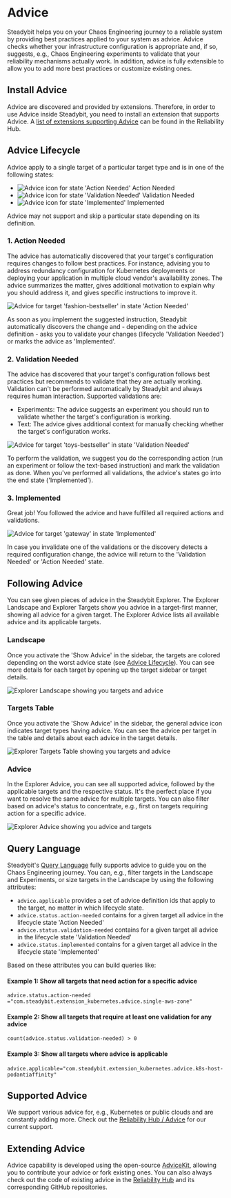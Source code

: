 # Advice
Steadybit helps you on your Chaos Engineering journey to a reliable system by providing best practices applied to your system as advice.
Advice checks whether your infrastructure configuration is appropriate and, if so, suggests, e.g., Chaos Engineering experiments to validate that your reliability mechanisms actually work.
In addition, advice is fully extensible to allow you to add more best practices or customize existing ones.

## Install Advice
Advice are discovered and provided by extensions. Therefore, in order to use Advice inside Steadybit, you need to install an extension that supports Advice. A [list of extensions supporting Advice](https://hub.steadybit.com/extensions?tags=Advice) can be found in the Reliability Hub.

## Advice Lifecycle
Advice apply to a single target of a particular target type and is in one of the following states:

- ![Advice icon for state 'Action Needed'](advice-action-needed.svg) Action Needed
- ![Advice icon for state 'Validation Needed'](active-validation-needed.svg) Validation Needed
- ![Advice icon for state 'Implemented'](advice-implemented.svg) Implemented

Advice may not support and skip a particular state depending on its definition.

### 1. Action Needed
The advice has automatically discovered that your target's configuration requires changes to follow best practices. For instance, advising you to address redundancy configuration for Kubernetes deployments or deploying your application in multiple cloud vendor's availability zones.
The advice summarizes the matter, gives additional motivation to explain why you should address it, and gives specific instructions to improve it.

![Advice for target 'fashion-bestseller' in state 'Action Needed'](advice-action-needed.png)

As soon as you implement the suggested instruction, Steadybit automatically discovers the change and - depending on the advice definition - asks you to validate your changes (lifecycle 'Validation Needed') or marks the advice as 'Implemented'.

### 2. Validation Needed
The advice has discovered that your target's configuration follows best practices but recommends to validate that they are actually working. Validation can't be performed automatically by Steadybit and always requires human interaction.
Supported validations are:

- Experiments: The advice suggests an experiment you should run to validate whether the target's configuration is working.
- Text: The advice gives additional context for manually checking whether the target's configuration works.

![Advice for target 'toys-bestseller' in state 'Validation Needed'](advice-validation-needed.png)

To perform the validation, we suggest you do the corresponding action (run an experiment or follow the text-based instruction) and mark the validation as done.
When you've performed all validations, the advice's states go into the end state ('Implemented').


### 3. Implemented
Great job!
You followed the advice and have fulfilled all required actions and validations.

![Advice for target 'gateway' in state 'Implemented'](advice-implemented.png)

In case you invalidate one of the validations or the discovery detects a required configuration change, the advice will return to the 'Validation Needed' or 'Action Needed' state.

## Following Advice
You can see given pieces of advice in the Steadybit Explorer.
The Explorer Landscape and Explorer Targets show you advice in a target-first manner, showing all advice for a given target.
The Explorer Advice lists all available advice and its applicable targets.

### Landscape
Once you activate the 'Show Advice' in the sidebar, the targets are colored depending on the worst advice state (see [Advice Lifecycle](#advice-lifecycle)). You can see more details for each target by opening up the target sidebar or target details.

![Explorer Landscape showing you targets and advice](advice-explorer-landscape.png)

### Targets Table
Once you activate the 'Show Advice' in the sidebar, the general advice icon indicates target types having advice.
You can see the advice per target in the table and details about each advice in the target details.

![Explorer Targets Table showing you targets and advice](advice-explorer-targets.png)

### Advice
In the Explorer Advice, you can see all supported advice, followed by the applicable targets and the respective status.
It's the perfect place if you want to resolve the same advice for multiple targets.
You can also filter based on advice's status to concentrate, e.g., first on targets requiring action for a specific advice.

![Explorer Advice showing you advice and targets](advice-explorer-advice.png)


## Query Language
Steadybit's [Query Language](/concepts/query-language) fully supports advice to guide you on the Chaos Engineering journey.
You can, e.g., filter targets in the Landscape and Experiments, or size targets in the Landscape by using the following attributes:

- `advice.applicable` provides a set of advice definition ids that apply to the target, no matter in which lifecycle state.
- `advice.status.action-needed` contains for a given target all advice in the lifecycle state 'Action Needed'
- `advice.status.validation-needed` contains for a given target all advice in the lifecycle state 'Validation Needed'
- `advice.status.implemented` contains for a given target all advice in the lifecycle state 'Implemented'

Based on these attributes you can build queries like:

#### Example 1: Show all targets that need action for a specific advice
```
advice.status.action-needed ="com.steadybit.extension_kubernetes.advice.single-aws-zone"
```

#### Example 2: Show all targets that require at least one validation for any advice
```
count(advice.status.validation-needed) > 0
```

#### Example 3: Show all targets where advice is applicable
```
advice.applicable="com.steadybit.extension_kubernetes.advice.k8s-host-podantiaffinity"
```

## Supported Advice
We support various advice for, e.g., Kubernetes or public clouds and are constantly adding more.
Check out the [Reliability Hub / Advice](https://hub.steadybit.com/advice) for our current support.

## Extending Advice
Advice capability is developed using the open-source [AdviceKit](https://github.com/steadybit/advice-kit), allowing you to contribute your advice or fork existing ones. You can also always check out the code of existing advice in the [Reliability Hub](https://hub.steadybit.com/advice) and its corresponding GitHub repositories.
